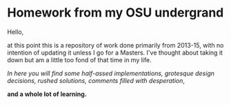 # Homework from my OSU undergrand


Hello,

at this point this is a repository of work done primarily from 2013-15, with no intention of updating it unless I go for a Masters.
I've thought about taking it down but am a little too fond of that time in my life. 

*In here you will find some half-assed implementations,
grotesque design decisions,
rushed solutions,
comments filled with desperation*,

**and a whole lot of learning.**

